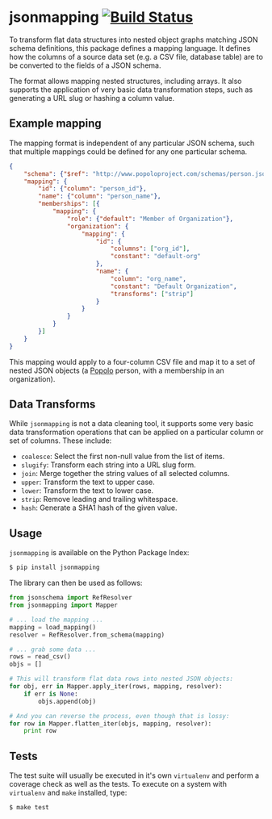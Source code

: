 # jsonmapping [![Build Status](https://travis-ci.org/pudo/jsonmapping.svg?branch=master)](https://travis-ci.org/pudo/jsonmapping)

To transform flat data structures into nested object graphs matching JSON
schema definitions, this package defines a mapping language. It defines how
the columns of a source data set (e.g. a CSV file, database table) are to be
converted to the fields of a JSON schema.

The format allows mapping nested structures, including arrays. It also supports
the application of very basic data transformation steps, such as generating a
URL slug or hashing a column value.

## Example mapping

The mapping format is independent of any particular JSON schema, such that
multiple mappings could be defined for any one particular schema.

```json
{
    "schema": {"$ref": "http://www.popoloproject.com/schemas/person.json"},
    "mapping": {
        "id": {"column": "person_id"},
        "name": {"column": "person_name"},
        "memberships": [{
            "mapping": {
                "role": {"default": "Member of Organization"},
                "organization": {
                    "mapping": {
                        "id": {
                            "columns": ["org_id"],
                            "constant": "default-org"
                        },
                        "name": {
                            "column": "org_name",
                            "constant": "Default Organization",
                            "transforms": ["strip"]
                        }
                    }
                }
            }
        }]
    }
}
```

This mapping would apply to a four-column CSV file and map it to a set of
nested JSON objects (a [Popolo](http://www.popoloproject.com/) person, with a
membership in an organization).

## Data Transforms

While ``jsonmapping`` is not a data cleaning tool, it supports some very basic
data transformation operations that can be applied on a particular column or
set of columns. These include:

* ``coalesce``: Select the first non-null value from the list of items.
* ``slugify``: Transform each string into a URL slug form.
* ``join``: Merge together the string values of all selected columns.
* ``upper``: Transform the text to upper case.
* ``lower``: Transform the text to lower case.
* ``strip``: Remove leading and trailing whitespace.
* ``hash``: Generate a SHA1 hash of the given value.

## Usage

``jsonmapping`` is available on the Python Package Index:

```bash
$ pip install jsonmapping
```

The library can then be used as follows:

```python
from jsonschema import RefResolver
from jsonmapping import Mapper

# ... load the mapping ...
mapping = load_mapping()
resolver = RefResolver.from_schema(mapping)

# ... grab some data ...
rows = read_csv()
objs = []

# This will transform flat data rows into nested JSON objects:
for obj, err in Mapper.apply_iter(rows, mapping, resolver):
    if err is None:
        objs.append(obj)

# And you can reverse the process, even though that is lossy:
for row in Mapper.flatten_iter(objs, mapping, resolver):
    print row
```

## Tests

The test suite will usually be executed in it's own ``virtualenv`` and perform a
coverage check as well as the tests. To execute on a system with ``virtualenv``
and ``make`` installed, type:

```bash
$ make test
```
